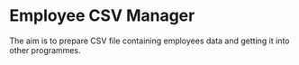 # Employee CSV Manager

The aim is to prepare CSV file containing employees data and getting it into other programmes.

